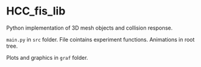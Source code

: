 # HCC_fis_lib

Python implementation of 3D mesh objects and collision response.

`main.py` in `src` folder. File cointains experiment functions. Animations in root tree. 


Plots and graphics in `graf` folder.





